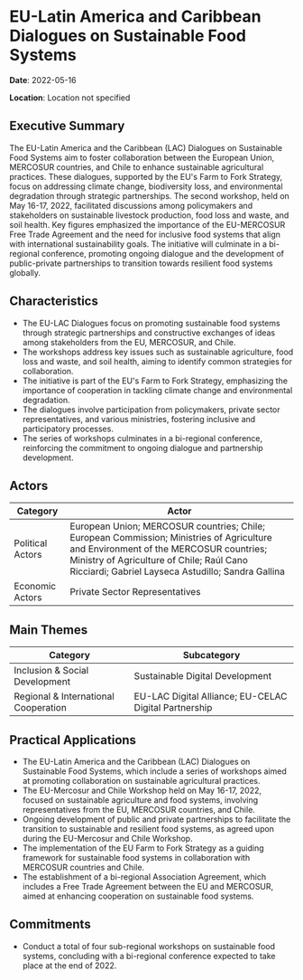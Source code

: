 # EU-Latin America and Caribbean Dialogues on Sustainable Food Systems

**Date**: 2022-05-16

**Location**: Location not specified

## Executive Summary

The EU-Latin America and the Caribbean (LAC) Dialogues on Sustainable Food Systems aim to foster collaboration between the European Union, MERCOSUR countries, and Chile to enhance sustainable agricultural practices. These dialogues, supported by the EU's Farm to Fork Strategy, focus on addressing climate change, biodiversity loss, and environmental degradation through strategic partnerships. The second workshop, held on May 16-17, 2022, facilitated discussions among policymakers and stakeholders on sustainable livestock production, food loss and waste, and soil health. Key figures emphasized the importance of the EU-MERCOSUR Free Trade Agreement and the need for inclusive food systems that align with international sustainability goals. The initiative will culminate in a bi-regional conference, promoting ongoing dialogue and the development of public-private partnerships to transition towards resilient food systems globally.

## Characteristics

- The EU-LAC Dialogues focus on promoting sustainable food systems through strategic partnerships and constructive exchanges of ideas among stakeholders from the EU, MERCOSUR, and Chile.
- The workshops address key issues such as sustainable agriculture, food loss and waste, and soil health, aiming to identify common strategies for collaboration.
- The initiative is part of the EU's Farm to Fork Strategy, emphasizing the importance of cooperation in tackling climate change and environmental degradation.
- The dialogues involve participation from policymakers, private sector representatives, and various ministries, fostering inclusive and participatory processes.
- The series of workshops culminates in a bi-regional conference, reinforcing the commitment to ongoing dialogue and partnership development.

## Actors

| Category | Actor |
| --- | --- |
| Political Actors | European Union; MERCOSUR countries; Chile; European Commission; Ministries of Agriculture and Environment of the MERCOSUR countries; Ministry of Agriculture of Chile; Raúl Cano Ricciardi; Gabriel Layseca Astudillo; Sandra Gallina |
| Economic Actors | Private Sector Representatives |

## Main Themes

| Category | Subcategory |
| --- | --- |
| Inclusion & Social Development | Sustainable Digital Development |
| Regional & International Cooperation | EU-LAC Digital Alliance; EU-CELAC Digital Partnership |

## Practical Applications

- The EU-Latin America and the Caribbean (LAC) Dialogues on Sustainable Food Systems, which include a series of workshops aimed at promoting collaboration on sustainable agricultural practices.
- The EU-Mercosur and Chile Workshop held on May 16-17, 2022, focused on sustainable agriculture and food systems, involving representatives from the EU, MERCOSUR countries, and Chile.
- Ongoing development of public and private partnerships to facilitate the transition to sustainable and resilient food systems, as agreed upon during the EU-Mercosur and Chile Workshop.
- The implementation of the EU Farm to Fork Strategy as a guiding framework for sustainable food systems in collaboration with MERCOSUR countries and Chile.
- The establishment of a bi-regional Association Agreement, which includes a Free Trade Agreement between the EU and MERCOSUR, aimed at enhancing cooperation on sustainable food systems.

## Commitments

- Conduct a total of four sub-regional workshops on sustainable food systems, concluding with a bi-regional conference expected to take place at the end of 2022.